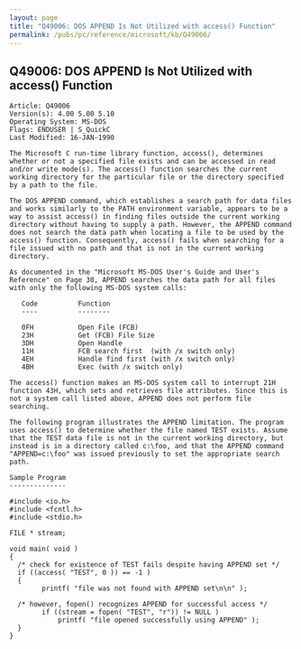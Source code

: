 ```yaml
---
layout: page
title: "Q49006: DOS APPEND Is Not Utilized with access() Function"
permalink: /pubs/pc/reference/microsoft/kb/Q49006/
---
```


## Q49006: DOS APPEND Is Not Utilized with access() Function

	Article: Q49006
	Version(s): 4.00 5.00 5.10
	Operating System: MS-DOS
	Flags: ENDUSER | S_QuickC
	Last Modified: 16-JAN-1990
	
	The Microsoft C run-time library function, access(), determines
	whether or not a specified file exists and can be accessed in read
	and/or write mode(s). The access() function searches the current
	working directory for the particular file or the directory specified
	by a path to the file.
	
	The DOS APPEND command, which establishes a search path for data files
	and works similarly to the PATH environment variable, appears to be a
	way to assist access() in finding files outside the current working
	directory without having to supply a path. However, the APPEND command
	does not search the data path when locating a file to be used by the
	access() function. Consequently, access() fails when searching for a
	file issued with no path and that is not in the current working
	directory.
	
	As documented in the "Microsoft MS-DOS User's Guide and User's
	Reference" on Page 30, APPEND searches the data path for all files
	with only the following MS-DOS system calls:
	
	   Code          Function
	   ----          --------
	
	   0FH           Open File (FCB)
	   23H           Get (FCB) File Size
	   3DH           Open Handle
	   11H           FCB search first  (with /x switch only)
	   4EH           Handle find first (with /x switch only)
	   4BH           Exec (with /x switch only)
	
	The access() function makes an MS-DOS system call to interrupt 21H
	function 43H, which sets and retrieves file attributes. Since this is
	not a system call listed above, APPEND does not perform file
	searching.
	
	The following program illustrates the APPEND limitation. The program
	uses access() to determine whether the file named TEST exists. Assume
	that the TEST data file is not in the current working directory, but
	instead is in a directory called c:\foo, and that the APPEND command
	"APPEND=c:\foo" was issued previously to set the appropriate search
	path.
	
	Sample Program
	--------------
	
	#include <io.h>
	#include <fcntl.h>
	#include <stdio.h>
	
	FILE * stream;
	
	void main( void )
	{
	  /* check for existence of TEST fails despite having APPEND set */
	  if ((access( "TEST", 0 )) == -1 )
	  {
	        printf( "file was not found with APPEND set\n\n" );
	
	  /* however, fopen() recognizes APPEND for successful access */
	        if ((stream = fopen( "TEST", "r")) != NULL )
	            printf( "file opened successfully using APPEND" );
	  }
	}
